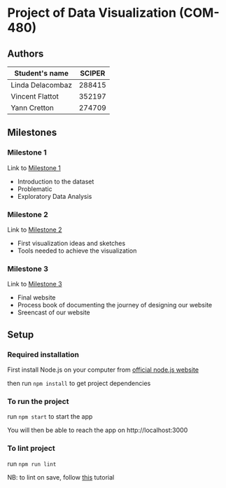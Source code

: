 # Project of Data Visualization (COM-480)

## Authors

| Student's name | SCIPER |
| -------------- | ------ |
| Linda Delacombaz | 288415 |
| Vincent Flattot | 352197 |
| Yann Cretton | 274709 |

## Milestones

### Milestone 1
Link to [Milestone 1](/milestones/milestone1.md)

- Introduction to the dataset
- Problematic 
- Exploratory Data Analysis

### Milestone 2
Link to [Milestone 2](https://github.com/com-480-data-visualization/project-2023-vizer-la-lune/blob/master/milestones/milestone_2/Milestone_2.pdf)

- First visualization ideas and sketches
- Tools needed to achieve the visualization

### Milestone 3
Link to [Milestone 3](https://github.com/com-480-data-visualization/project-2023-vizer-la-lune/tree/master/milestones/milestone_3)

- Final website
- Process book of documenting the journey of designing our website
- Sreencast of our website

## Setup
### Required installation
First install Node.js on your computer from [official node.js website](https://nodejs.org/en/download)

then run ```npm install``` to get project dependencies
### To run the project 
 
run ```npm start``` to start the app

You will then be able to reach the app on http://localhost:3000

### To lint project 
run ```npm run lint```

NB: to lint on save, follow [this](https://www.digitalocean.com/community/tutorials/workflow-auto-eslinting#:~:text=marks%20and%20semicolons!-,Step%204%20%E2%80%93%20Adding%20Code%20Actions%20on%20Save,-Trying%20to%20manually) tutorial 
